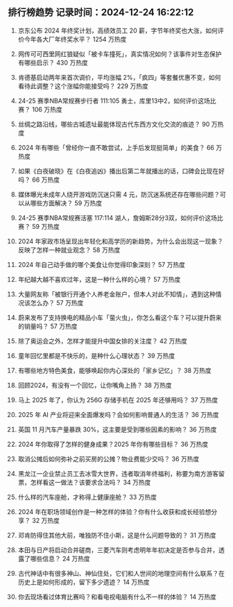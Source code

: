 
## 排行榜趋势 记录时间：2024-12-24 16:22:12
  
  1. 京东公布 2024 年终奖计划，高绩效员工 20 薪，字节年终奖也大涨，如何评价今年各大厂年终奖水平？ 1254 万热度
    
  2. 网传可可西里网红狼疑似「被卡车撞死」，真实情况如何？该事件对生态保护有哪些启示？ 430 万热度
    
  3. 肯德基启动两年来首次调价，平均涨幅 2%，「疯四」等套餐优惠不变，如何看待此调整？这个涨幅你能接受吗？ 229 万热度
    
  4. 24-25 赛季NBA常规赛步行者 111:105 勇士，库里13中2，如何评价这场比赛？ 106 万热度
    
  5. 丝绸之路沿线，哪些古城遗址最能体现古代东西方文化交流的痕迹？ 90 万热度
    
  6. 2024 年有哪些「曾经你一直不敢尝试，上手后发现挺简单」的美食？ 66 万热度
    
  7. 如果《白夜破晓》在《白夜追凶》播出后第二年就播出的话，口碑会比现在好吗？ 66 万热度
    
  8. 媒体曝光未成年人绕开游戏防沉迷只需 4 元，防沉迷系统还存在哪些问题？可以从哪些方面解决？ 59 万热度
    
  9. 24-25 赛季NBA常规赛活塞 117:114 湖人，詹姆斯28分3双，如何评价这场比赛？ 59 万热度
    
  10. 2024 年家政市场呈现出年轻化和高学历的新趋势，为什么会出现这一现象？反映了怎样一种就业观念？ 58 万热度
    
  11. 2024 年自己动手做的哪个美食让你觉得印象深刻？ 57 万热度
    
  12. 年纪越大越不喜欢过年，这是一种什么样的心境？ 57 万热度
    
  13. 大量网友称「被银行开通个人养老金账户，但本人对此不知情」，遇到这种情况该怎么办？ 57 万热度
    
  14. 蔚来发布了支持换电的精品小车「萤火虫」，你怎么看这个车？可以提升蔚来的销量吗？ 57 万热度
    
  15. 除了奥运会之外，怎样才能提升中国女排的关注度？ 42 万热度
    
  16. 童年回忆里都是不快乐的，是种什么心理状态？ 39 万热度
    
  17. 有哪些地方特色美食，能够唤起你内心深处的「家乡记忆」？ 38 万热度
    
  18. 回顾2024，有没有一个回忆，让你嘴角上扬？ 38 万热度
    
  19. 马上 2025 年了，你认为 256G 存储手机在 2025 年还够用吗？ 37 万热度
    
  20. 2025 年 AI 产业将迎来全面爆发吗？会如何影响普通人的生活？ 36 万热度
    
  21. 英国 11 月汽车产量暴跌 30%，这主要是受到哪些因素的影响？ 36 万热度
    
  22. 2024 年你取得了怎样的健身成果？2025 年你有哪些目标？ 36 万热度
    
  23. 取消公摊后如何弥补之前买房的公摊？物业费能少交吗？ 36 万热度
    
  24. 黑龙江一企业禁止员工去冰雪大世界，违者取消年终福利，称要为南方游客留票，怎样看这一做法？该要求合法吗？ 34 万热度
    
  25. 什么样的汽车座舱，才称得上健康座舱？ 33 万热度
    
  26. 2024 年在职场领域创作是一种怎样的体验？你有什么收获和成长经验想分享？ 32 万热度
    
  27. 邓肯防得住其他大前，唯独防不住小斯，这是什么问题导致的？ 31 万热度
    
  28. 本田与日产将启动合并磋商，三菱汽车则考虑明年年初决定是否参与合并，透露了哪些信息？ 24 万热度
    
  29. 古代神话中有很多神山、神仙住处，它们和人世间的地理空间有什么联系？在历史上是如何形成的，留下多少遗迹？ 14 万热度
    
  30. 你去现场看过体育比赛吗？和看电视电脑有什么不一样的体验？ 14 万热度
    